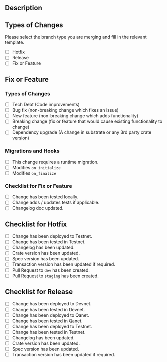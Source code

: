## Description
<!-- Describe what change this PR is implementing -->

## Types of Changes
Please select the branch type you are merging and fill in the relevant template.
<!--- Check the following box with an x if the following applies: -->
- [ ] Hotfix
- [ ] Release
- [ ] Fix or Feature

## Fix or Feature
<!--- Check the following box with an x if the following applies: -->

### Types of Changes
<!--- What types of changes does your code introduce? -->
- [ ] Tech Debt (Code improvements)
- [ ] Bug fix (non-breaking change which fixes an issue)
- [ ] New feature (non-breaking change which adds functionality)
- [ ] Breaking change (fix or feature that would cause existing functionality to change)
- [ ] Dependency upgrade (A change in substrate or any 3rd party crate version)

### Migrations and Hooks
<!--- Check the following box with an x if the following applies: -->
- [ ] This change requires a runtime migration.
- [ ] Modifies `on_initialize`
- [ ] Modifies `on_finalize`

### Checklist for Fix or Feature
<!--- All boxes need to be checked. Follow this checklist before requiring PR review -->
- [ ] Change has been tested locally.
- [ ] Change adds / updates tests if applicable.
- [ ] Changelog doc updated.

## Checklist for Hotfix
<!--- All boxes need to be checked. Follow this checklist before requiring PR review -->
- [ ] Change has been deployed to Testnet.
- [ ] Change has been tested in Testnet.
- [ ] Changelog has been updated.
- [ ] Crate version has been updated.
- [ ] Spec version has been updated.
- [ ] Transaction version has been updated if required.
- [ ] Pull Request to `dev` has been created.
- [ ] Pull Request to `staging` has been created.

## Checklist for Release
<!--- All boxes need to be checked. Follow this checklist before requiring PR review -->
- [ ] Change has been deployed to Devnet.
- [ ] Change has been tested in Devnet.
- [ ] Change has been deployed to Qanet.
- [ ] Change has been tested in Qanet.
- [ ] Change has been deployed to Testnet.
- [ ] Change has been tested in Testnet.
- [ ] Changelog has been updated.
- [ ] Crate version has been updated.
- [ ] Spec version has been updated.
- [ ] Transaction version has been updated if required.
